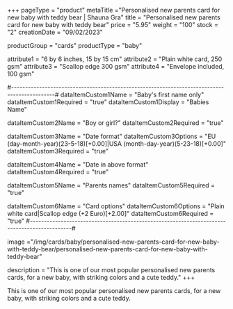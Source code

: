 +++
pageType = "product"
metaTitle ="Personalised new parents card for new baby with teddy bear | Shauna Gra"
title = "Personalised new parents card for new baby with teddy bear"
price = "5.95"
weight = "100"
stock = "2"
creationDate = "09/02/2023"

productGroup = "cards"
productType = "baby"

attribute1 = "6 by 6 inches, 15 by 15 cm" 
attribute2 = "Plain white card, 250 gsm"
attribute3 = "Scallop edge 300 gsm"
attribute4 = "Envelope included, 100 gsm"

#---------------------------------------------------------------------------------------------#
dataItemCustom1Name = "Baby's first name only"
dataItemCustom1Required = "true"
dataItemCustom1Display = "Babies Name"

dataItemCustom2Name = "Boy or girl?"
dataItemCustom2Required = "true"

dataItemCustom3Name = "Date format"
dataItemCustom3Options = "EU (day-month-year)(23-5-18)[+0.00]|USA (month-day-year)(5-23-18)[+0.00]"
dataItemCustom3Required = "true"

dataItemCustom4Name = "Date in above format"
dataItemCustom4Required = "true"

dataItemCustom5Name = "Parents names"
dataItemCustom5Required = "true"

dataItemCustom6Name = "Card options"
dataItemCustom6Options = "Plain white card|Scallop edge (+2 Euro)[+2.00]"
dataItemCustom6Required = "true"
#---------------------------------------------------------------------------------------------#

image ="/img/cards/baby/personalised-new-parents-card-for-new-baby-with-teddy-bear/personalised-new-parents-card-for-new-baby-with-teddy-bear"

description = "This is one of our most popular personalised new parents cards, for a new baby, with striking colors and a cute teddy."
+++

This is one of our most popular personalised new parents cards, for a new baby, with striking colors and a cute teddy.
